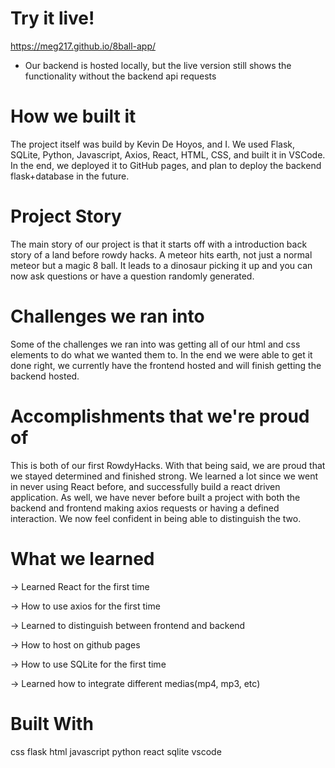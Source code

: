 # Try it live!
https://meg217.github.io/8ball-app/
- Our backend is hosted locally, but the live version still shows the functionality without the backend api requests


# How we built it
The project itself was build by Kevin De Hoyos, and I. We used Flask, SQLite, Python, Javascript, Axios, React, HTML, CSS, and built it in VSCode. In the end, we deployed it to GitHub pages, and plan to deploy the backend flask+database in the future.

# Project Story
The main story of our project is that it starts off with a introduction back story of a land before rowdy hacks. A meteor hits earth, not just a normal meteor but a magic 8 ball. It leads to a dinosaur picking it up and you can now ask questions or have a question randomly generated.

# Challenges we ran into
Some of the challenges we ran into was getting all of our html and css elements to do what we wanted them to. In the end we were able to get it done right, we currently have the frontend hosted and will finish getting the backend hosted.

# Accomplishments that we're proud of
This is both of our first RowdyHacks. With that being said, we are proud that we stayed determined and finished strong. We learned a lot since we went in never using React before, and successfully build a react driven application. As well, we have never before built a project with both the backend and frontend making axios requests or having a defined interaction. We now feel confident in being able to distinguish the two.

# What we learned
-> Learned React for the first time

-> How to use axios for the first time

-> Learned to distinguish between frontend and backend

-> How to host on github pages

-> How to use SQLite for the first time

-> Learned how to integrate different medias(mp4, mp3, etc)

# Built With
css
flask
html
javascript
python
react
sqlite
vscode
